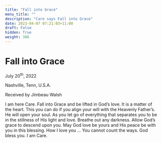 ```yaml
---
title: "Fall into Grace"
menu_title: ""
description: "Care says Fall into Grace"
date: 2023-04-07 07:21:03+11:00
draft: False
hidden: True
weight: 386
---
```

# Fall into Grace
July 20<sup>th</sup>, 2022

Nashville, Tenn, U.S.A.

Received by Jimbeau Walsh  



I am here Care. Fall into Grace and be lifted in God’s love. It is a matter of the heart. This you can do if you align your will with the Heavenly Father’s. He will open your soul. As you let go of everything that separates you to be in the stillness of His light and love. Breathe out any darkness. Allow God’s grace to descend upon you. May God love be yours and His peace be with you in this blessing. How I love you … You cannot count the ways. God bless you. I am Care.